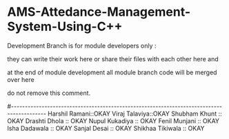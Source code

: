 # AMS-Attedance-Management-System-Using-C++

Development Branch is for module developers only :

they can write their work here or share their files with each other here and

at the end of module development all module branch code will be merged over here

do not remove this comment.

#------------------------------------------------------------------------------------------
Harshil Ramani::OKAY
Viraj Talaviya::OKAY
Shubham Khunt :: OKAY
Drashti Dhola :: OKAY
Nupul Kukadiya :: OKAY
Fenil Munjani :: OKAY
Isha Dadawala :: OKAY
Sanjal Desai :: OKAY 
Shikhaa Tikiwala :: OKAY
